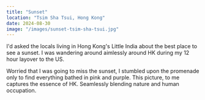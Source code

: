 ```yaml
---
title: "Sunset"
location: "Tsim Sha Tsui, Hong Kong"
date: 2024-08-30
image: "/images/sunset-tsim-sha-tsui.jpg"
---
```


I'd asked the locals living in Hong Kong's Little India about the best place to see a sunset. I was wandering around aimlessly around HK during my 12 hour layover to the US.

Worried that I was going to miss the sunset, I stumbled upon the promenade only to find everything bathed in pink and purple. This picture, to me captures the essence of HK. Seamlessly blending nature and human occupation.